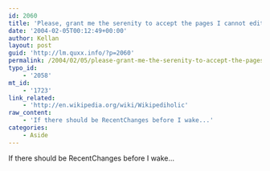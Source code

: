 ```yaml
---
id: 2060
title: 'Please, grant me the serenity to accept the pages I cannot edit, the courage to edit the pages I can, and the wisdom to know the difference.'
date: '2004-02-05T00:12:49+00:00'
author: Kellan
layout: post
guid: 'http://lm.quxx.info/?p=2060'
permalink: /2004/02/05/please-grant-me-the-serenity-to-accept-the-pages-i-cannot-edit-the-courage-to-edit-the-pages-i-can-and-the-wisdom-to-know-the-difference/
typo_id:
    - '2058'
mt_id:
    - '1723'
link_related:
    - 'http://en.wikipedia.org/wiki/Wikipediholic'
raw_content:
    - 'If there should be RecentChanges before I wake...'
categories:
    - Aside
---
```


If there should be RecentChanges before I wake…